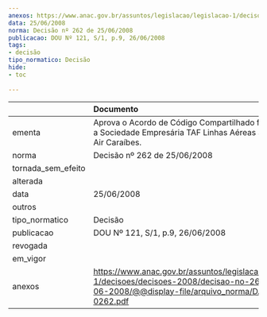 ```yaml
---
anexos: https://www.anac.gov.br/assuntos/legislacao/legislacao-1/decisoes/decisoes-2008/decisao-no-262-de-25-06-2008/@@display-file/arquivo_norma/DA2008-0262.pdf
data: 25/06/2008
norma: Decisão nº 262 de 25/06/2008
publicacao: DOU Nº 121, S/1, p.9, 26/06/2008
tags:
- decisão
tipo_normatico: Decisão
hide: 
- toc 
 
---
```


|                    | Documento                                                                                                                                                 |
|:-------------------|:----------------------------------------------------------------------------------------------------------------------------------------------------------|
| ementa             | Aprova o Acordo de Código Compartilhado firmado entre a Sociedade Empresária TAF Linhas Aéreas S/A e Societe Air Caraíbes.                                |
| norma              | Decisão nº 262 de 25/06/2008                                                                                                                              |
| tornada_sem_efeito |                                                                                                                                                           |
| alterada           |                                                                                                                                                           |
| data               | 25/06/2008                                                                                                                                                |
| outros             |                                                                                                                                                           |
| tipo_normatico     | Decisão                                                                                                                                                   |
| publicacao         | DOU Nº 121, S/1, p.9, 26/06/2008                                                                                                                          |
| revogada           |                                                                                                                                                           |
| em_vigor           |                                                                                                                                                           |
| anexos             | https://www.anac.gov.br/assuntos/legislacao/legislacao-1/decisoes/decisoes-2008/decisao-no-262-de-25-06-2008/@@display-file/arquivo_norma/DA2008-0262.pdf |